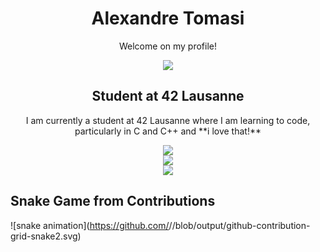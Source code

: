 <h1 align="center">Alexandre Tomasi</h1>
<p align="center">Welcome on my profile!</p>
<div align="center">
  <img src="https://media1.tenor.com/m/pvFJwncehzIAAAAC/hello-there-private-from-penguins-of-madagascar.gif">
</div>
<h2 align="center">Student at 42 Lausanne</h2>
<p align="center">I am currently a student at 42 Lausanne where I am learning to code, particularly in C and C++ and **i love that!** </p>
<div align="center">
  <a href="https://github.com/oakoudad/badge42">
    <img src="https://badge.mediaplus.ma/darkblue/atomasi">
  </a>
</div>
<div align="center">
  <a href="https://wakatime.com/@694a8df1-9b48-4c64-9add-d81c83b82607">
    <img src="https://wakatime.com/badge/user/694a8df1-9b48-4c64-9add-d81c83b82607.svg">
  </a>
</div>

<div align="center">
  <img src="http://github-profile-summary-cards.vercel.app/api/cards/profile-details?username=crealex&theme=bear">
</div>

## Snake Game from Contributions
![snake animation](https://github.com/<seu user name>/<seu user name>/blob/output/github-contribution-grid-snake2.svg)

